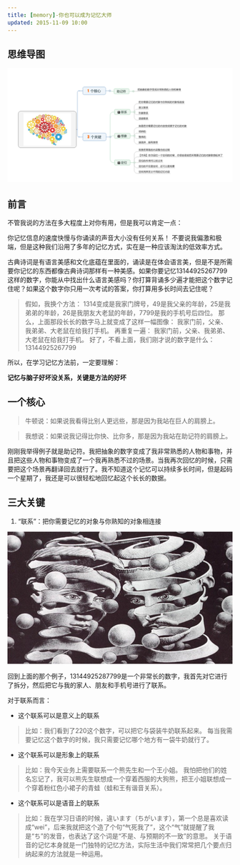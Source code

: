 ```yaml
---
title: [memory]-你也可以成为记忆大师
updated: 2015-11-09 10:00
---
```


## 思维导图

![思维导图](https://raw.githubusercontent.com/tudoubang/Bed/master/memory/memory-1.png)

## 前言

不管我说的方法在多大程度上对你有用，但是我可以肯定一点：
 
你记忆信息的速度快慢与你诵读的声音大小没有任何关系！
不要说我偏激和极端，但是这种我们沿用了多年的记忆方式，实在是一种应该淘汰的低效率方式。
 
古典诗词是有语言美感和文化底蕴在里面的，诵读是在体会语言美，但是不是所需要你记忆的东西都像古典诗词那样有一种美感。如果你要记忆13144925267799这样的数字，你能从中找出什么语言美感吗？你打算背诵多少遍才能把这个数字记住呢？如果这个数字你只用一次考试的答案，你打算用多长时间去记住呢？
 
>假如，我换个方法：
 1314变成是我家门牌号，49是我父亲的年龄，25是我弟弟的年龄，26是我朋友大老鼠的年龄，7799是我的手机号后四位。
那么，上面那段长长的数字马上就变成了这样一幅图像：
我家门前，父亲、我弟弟、大老鼠在给我打手机。
再重复一遍：
我家门前，父亲、我弟弟、大老鼠在给我打手机。
好了，不看上面，我们刚才说的数字是什么：13144925267799
 
所以，在学习记忆方法前，一定要理解：
 
**记忆与脑子好坏没关系，关键是方法的好坏**

## 一个核心

> 牛顿说：如果说我看得比别人更远些，那是因为我站在巨人的肩膀上。

> 我想说：如果说我记得比你快、比你多，那是因为我站在助记符的肩膀上。

刚刚我举得例子就是助记符。我把抽象的数字变成了我非常熟悉的人物和事物，并且把这些人物和事物变成了一个我再熟悉不过的场景。当我再次回忆的时候，只需要把这个场景再翻译回去就行了。我不知道这个记忆可以持续多长时间，但是起码一个星期了，我还是可以很轻松地回忆起这个长长的数据。


## 三大关键

1. “联系”：把你需要记忆的对象与你熟知的对象相连接

![信息本身就是交织相连的](https://raw.githubusercontent.com/tudoubang/Bed/master/memory/memory-2.png)

回到上面的那个例子，13144925287799是一个非常长的数字，我首先对它进行了拆分，然后把它与我的家人、朋友和手机号进行了联系。
 
对于联系而言：

* 这个联系可以是意义上的联系
> 比如：我们看到了220这个数字，可以把它与袋装牛奶联系起来。
每当我需要记忆这个数字的时候，我只需要记忆哪个地方有一袋牛奶就行了。
* 这个联系可以是形象上的联系
> 比如：我今天业务上需要联系一个熊先生和一个王小姐。
我怕把他们的姓名忘记了，我可以熊先生联想成一个穿着西服的大狗熊，把王小姐联想成一个穿着粉红色小裙子的青蛙（蛙和王有谐音关系）。
* 这个联系可以是语音上的联系
> 比如：我在学习日语的时候，違います（ちがいます），第一个总是喜欢读成“wei”，后来我就把这个造了个句“气死我了”，这个“气”就提醒了我是“ち”的发音，也表达了这个词是“不是、与预期的不一致”的意思。
关于语音的记忆本身就是一门独特的记忆方法，实际生活中我们常常把几个要点归纳起来的方法就是一种运用。

